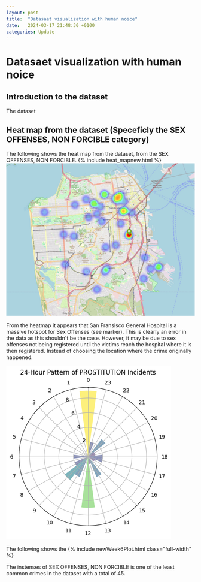 ```yaml
---
layout: post
title:  "Datasaet visualization with human noice"
date:   2024-03-17 21:48:30 +0100
categories: Update
---
```



# Datasaet visualization with human noice


## Introduction to the dataset
The dataset 

## Heat map from the dataset (Speceficly the SEX OFFENSES, NON FORCIBLE category)
The following shows the heat map from the dataset, from the SEX OFFENSES, NON FORCIBLE. 
{% include heat_mapnew.html %}
![Heatmap of SEX OFFENSES, NON FORCIBLE](https://github.com/AndersNielsen77/AndersNielsen77.github.io/blob/main/docs/assets/images/mapweek8.jpeg?raw=true)



From the heatmap it appears that San Fransisco General Hospital is a massive hotspot for Sex Offenses (see marker). This is clearly an error in the data as this shouldn't be the case. However, it may be due to sex offenses not being registered until the victims reach the hospital where it is then registered. Instead of choosing the location where the crime originally happened.

![My first picture from week1](https://github.com/AndersNielsen77/AndersNielsen77.github.io/blob/main/docs/assets/images/week8.png?raw=true)


The following shows the
{% include newWeek6Plot.html class="full-width" %}

The instenses of SEX OFFENSES, NON FORCIBLE is one of the least common crimes in the dataset with a total of 45.  


